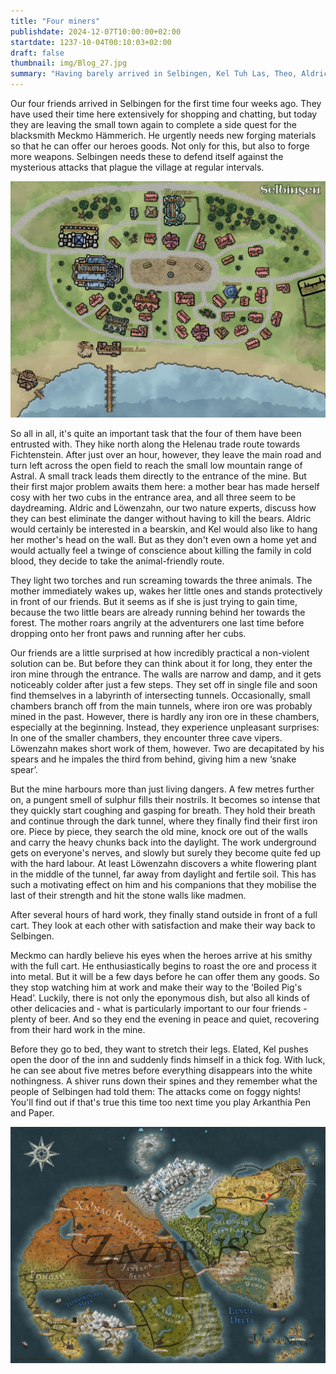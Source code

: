 ```yaml
---
title: "Four miners"
publishdate: 2024-12-07T10:00:00+02:00
startdate: 1237-10-04T00:10:03+02:00
draft: false
thumbnail: img/Blog_27.jpg
summary: "Having barely arrived in Selbingen, Kel Tuh Las, Theo, Aldric and Löwenzahn are entrusted with an urgent mission: they are to procure iron ore from an abandoned mine to arm the village against impending attacks. What at first seems like a straightforward mission soon turns out to be a dangerous test. However, the real threat is not waiting in the depths of the mine - but in Selbingen itself. Find out what awaits our heroes there here:"
---
```


Our four friends arrived in Selbingen for the first time four weeks ago. They have used their time here extensively for shopping and chatting, but today they are leaving the small town again to complete a side quest for the blacksmith Meckmo Hämmerich. He urgently needs new forging materials so that he can offer our heroes goods. Not only for this, but also to forge more weapons. Selbingen needs these to defend itself against the mysterious attacks that plague the village at regular intervals.

<div class="center">
  <img class="img-fluid" title="Map Selbingen" alt="Map Selbingen." src="./img/selbingen.jpg" />
</div>

So all in all, it's quite an important task that the four of them have been entrusted with. They hike north along the Helenau trade route towards Fichtenstein. After just over an hour, however, they leave the main road and turn left across the open field to reach the small low mountain range of Astral. A small track leads them directly to the entrance of the mine. But their first major problem awaits them here: a mother bear has made herself cosy with her two cubs in the entrance area, and all three seem to be daydreaming. Aldric and Löwenzahn, our two nature experts, discuss how they can best eliminate the danger without having to kill the bears. Aldric would certainly be interested in a bearskin, and Kel would also like to hang her mother's head on the wall. But as they don't even own a home yet and would actually feel a twinge of conscience about killing the family in cold blood, they decide to take the animal-friendly route.

They light two torches and run screaming towards the three animals. The mother immediately wakes up, wakes her little ones and stands protectively in front of our friends. But it seems as if she is just trying to gain time, because the two little bears are already running behind her towards the forest. The mother roars angrily at the adventurers one last time before dropping onto her front paws and running after her cubs.

Our friends are a little surprised at how incredibly practical a non-violent solution can be. But before they can think about it for long, they enter the iron mine through the entrance. The walls are narrow and damp, and it gets noticeably colder after just a few steps. They set off in single file and soon find themselves in a labyrinth of intersecting tunnels. Occasionally, small chambers branch off from the main tunnels, where iron ore was probably mined in the past. However, there is hardly any iron ore in these chambers, especially at the beginning. Instead, they experience unpleasant surprises: In one of the smaller chambers, they encounter three cave vipers. Löwenzahn makes short work of them, however. Two are decapitated by his spears and he impales the third from behind, giving him a new ‘snake spear’.

But the mine harbours more than just living dangers. A few metres further on, a pungent smell of sulphur fills their nostrils. It becomes so intense that they quickly start coughing and gasping for breath. They hold their breath and continue through the dark tunnel, where they finally find their first iron ore. Piece by piece, they search the old mine, knock ore out of the walls and carry the heavy chunks back into the daylight. The work underground gets on everyone's nerves, and slowly but surely they become quite fed up with the hard labour. At least Löwenzahn discovers a white flowering plant in the middle of the tunnel, far away from daylight and fertile soil. This has such a motivating effect on him and his companions that they mobilise the last of their strength and hit the stone walls like madmen.

After several hours of hard work, they finally stand outside in front of a full cart. They look at each other with satisfaction and make their way back to Selbingen.

Meckmo can hardly believe his eyes when the heroes arrive at his smithy with the full cart. He enthusiastically begins to roast the ore and process it into metal. But it will be a few days before he can offer them any goods. So they stop watching him at work and make their way to the ‘Boiled Pig's Head’. Luckily, there is not only the eponymous dish, but also all kinds of other delicacies and - what is particularly important to our four friends - plenty of beer. And so they end the evening in peace and quiet, recovering from their hard work in the mine.

Before they go to bed, they want to stretch their legs. Elated, Kel pushes open the door of the inn and suddenly finds himself in a thick fog. With luck, he can see about five metres before everything disappears into the white nothingness. A shiver runs down their spines and they remember what the people of Selbingen had told them: The attacks come on foggy nights! You'll find out if that's true this time too next time you play Arkanthia Pen and Paper.

<div class="center">
  <img class="img-fluid" title="Worldmap Arkanthia" alt="Worldmap Arkanthia." src="./img/Arkanthia_Full_Map_Selbingen_Mine.jpg" />
</div>
